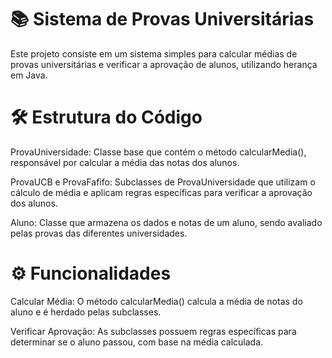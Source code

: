 # 📚 **Sistema de Provas Universitárias**
Este projeto consiste em um sistema simples para calcular médias de provas universitárias e verificar a aprovação de alunos, utilizando herança em Java.

# 🛠️ **Estrutura do Código**
ProvaUniversidade: Classe base que contém o método calcularMedia(), responsável por calcular a média das notas dos alunos.

ProvaUCB e ProvaFafifo: Subclasses de ProvaUniversidade que utilizam o cálculo de média e aplicam regras específicas para verificar a aprovação dos alunos.

Aluno: Classe que armazena os dados e notas de um aluno, sendo avaliado pelas provas das diferentes universidades.

# ⚙️ **Funcionalidades**
Calcular Média: O método calcularMedia() calcula a média de notas do aluno e é herdado pelas subclasses.

Verificar Aprovação: As subclasses possuem regras específicas para determinar se o aluno passou, com base na média calculada.

